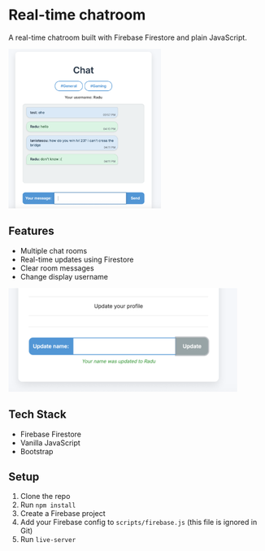 # Real-time chatroom

A real-time chatroom built with Firebase Firestore and plain JavaScript.

<div><img src="image.png" width="300" /></div>

## Features

- Multiple chat rooms
- Real-time updates using Firestore
- Clear room messages
- Change display username

<div><img src="image-1.png" width="450" /></div>

## Tech Stack

- Firebase Firestore
- Vanilla JavaScript
- Bootstrap

## Setup

1. Clone the repo
2. Run `npm install`
3. Create a Firebase project
4. Add your Firebase config to `scripts/firebase.js` (this file is ignored in Git)
5. Run `live-server`
